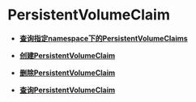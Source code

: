 # PersistentVolumeClaim<a name="topic_300000012"></a>

 

-   **[查询指定namespace下的PersistentVolumeClaims](查询指定namespace下的PersistentVolumeClaims.md)**  

-   **[创建PersistentVolumeClaim](创建PersistentVolumeClaim.md)**  

-   **[删除PersistentVolumeClaim](删除PersistentVolumeClaim.md)**  

-   **[查询PersistentVolumeClaim](查询PersistentVolumeClaim.md)**  


